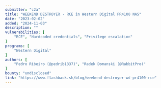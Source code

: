 ```yaml
---
submitter: "c2a"
title: "WEEKEND DESTROYER - RCE in Western Digital PR4100 NAS"
date: "2023-02-02"
added: "2024-11-03"
description: ""
vulnerabilities: [
    "RCE", "Hardcoded credentials", "Privilege escalation"
]
programs: [
    "Western Digital"
]
authors: [
    "Pedro Ribeiro (@pedrib1337)", "Radek Domanski (@RabbitPro)"
]
bounty: "undisclosed"
link: "https://www.flashback.sh/blog/weekend-destroyer-wd-pr4100-rce"
---
```




